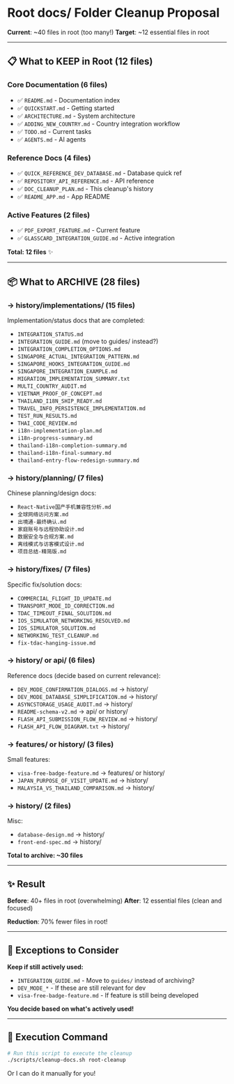 # Root docs/ Folder Cleanup Proposal

**Current**: ~40 files in root (too many!)
**Target**: ~12 essential files in root

---

## 📋 What to KEEP in Root (12 files)

### Core Documentation (6 files)
- ✅ `README.md` - Documentation index
- ✅ `QUICKSTART.md` - Getting started
- ✅ `ARCHITECTURE.md` - System architecture
- ✅ `ADDING_NEW_COUNTRY.md` - Country integration workflow
- ✅ `TODO.md` - Current tasks
- ✅ `AGENTS.md` - AI agents

### Reference Docs (4 files)
- ✅ `QUICK_REFERENCE_DEV_DATABASE.md` - Database quick ref
- ✅ `REPOSITORY_API_REFERENCE.md` - API reference
- ✅ `DOC_CLEANUP_PLAN.md` - This cleanup's history
- ✅ `README_APP.md` - App README

### Active Features (2 files)
- ✅ `PDF_EXPORT_FEATURE.md` - Current feature
- ✅ `GLASSCARD_INTEGRATION_GUIDE.md` - Active integration

**Total: 12 files** ✨

---

## 📦 What to ARCHIVE (28 files)

### → history/implementations/ (15 files)
Implementation/status docs that are completed:
- `INTEGRATION_STATUS.md`
- `INTEGRATION_GUIDE.md` (move to guides/ instead?)
- `INTEGRATION_COMPLETION_OPTIONS.md`
- `SINGAPORE_ACTUAL_INTEGRATION_PATTERN.md`
- `SINGAPORE_HOOKS_INTEGRATION_GUIDE.md`
- `SINGAPORE_INTEGRATION_EXAMPLE.md`
- `MIGRATION_IMPLEMENTATION_SUMMARY.txt`
- `MULTI_COUNTRY_AUDIT.md`
- `VIETNAM_PROOF_OF_CONCEPT.md`
- `THAILAND_I18N_SHIP_READY.md`
- `TRAVEL_INFO_PERSISTENCE_IMPLEMENTATION.md`
- `TEST_RUN_RESULTS.md`
- `THAI_CODE_REVIEW.md`
- `i18n-implementation-plan.md`
- `i18n-progress-summary.md`
- `thailand-i18n-completion-summary.md`
- `thailand-i18n-final-summary.md`
- `thailand-entry-flow-redesign-summary.md`

### → history/planning/ (7 files)
Chinese planning/design docs:
- `React-Native国产手机兼容性分析.md`
- `全球网络访问方案.md`
- `出境通-最终确认.md`
- `家庭账号与远程协助设计.md`
- `数据安全与合规方案.md`
- `离线模式与访客模式设计.md`
- `项目总结-精简版.md`

### → history/fixes/ (7 files)
Specific fix/solution docs:
- `COMMERCIAL_FLIGHT_ID_UPDATE.md`
- `TRANSPORT_MODE_ID_CORRECTION.md`
- `TDAC_TIMEOUT_FINAL_SOLUTION.md`
- `IOS_SIMULATOR_NETWORKING_RESOLVED.md`
- `IOS_SIMULATOR_SOLUTION.md`
- `NETWORKING_TEST_CLEANUP.md`
- `fix-tdac-hanging-issue.md`

### → history/ or api/ (6 files)
Reference docs (decide based on current relevance):
- `DEV_MODE_CONFIRMATION_DIALOGS.md` → history/
- `DEV_MODE_DATABASE_SIMPLIFICATION.md` → history/
- `ASYNCSTORAGE_USAGE_AUDIT.md` → history/
- `README-schema-v2.md` → api/ or history/
- `FLASH_API_SUBMISSION_FLOW_REVIEW.md` → history/
- `FLASH_API_FLOW_DIAGRAM.txt` → history/

### → features/ or history/ (3 files)
Small features:
- `visa-free-badge-feature.md` → features/ or history/
- `JAPAN_PURPOSE_OF_VISIT_UPDATE.md` → history/
- `MALAYSIA_VS_THAILAND_COMPARISON.md` → history/

### → history/ (2 files)
Misc:
- `database-design.md` → history/
- `front-end-spec.md` → history/

**Total to archive: ~30 files**

---

## ✨ Result

**Before**: 40+ files in root (overwhelming)
**After**: 12 essential files (clean and focused)

**Reduction**: 70% fewer files in root!

---

## 🤔 Exceptions to Consider

**Keep if still actively used:**
- `INTEGRATION_GUIDE.md` - Move to `guides/` instead of archiving?
- `DEV_MODE_*` - If these are still relevant for dev
- `visa-free-badge-feature.md` - If feature is still being developed

**You decide based on what's actively used!**

---

## 🚀 Execution Command

```bash
# Run this script to execute the cleanup
./scripts/cleanup-docs.sh root-cleanup
```

Or I can do it manually for you!
